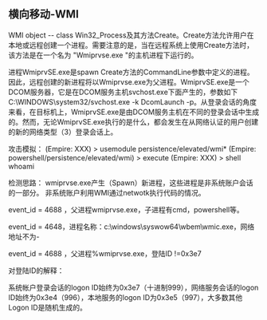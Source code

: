 ## 横向移动-WMI

WMI object -- class Win32_Process及其方法Create。Create方法允许用户在本地或远程创建一个进程。需要注意的是，当在远程系统上使用Create方法时，该方法是在一个名为 "Wmiprvse.exe "的主机进程下运行的。

进程WmiprvSE.exe是spawn Create方法的CommandLine参数中定义的进程。因此，远程创建的新进程将以Wmiprvse.exe为父进程。WmiprvSE.exe是一个DCOM服务器，它是在DCOM服务主机svchost.exe下面产生的，参数如下C:\WINDOWS\system32/svchost.exe -k DcomLaunch -p。从登录会话的角度来看，在目标机上，WmiprvSE.exe是由DCOM服务主机在不同的登录会话中生成的。然而，无论WmiprvSE.exe执行的是什么，都会发生在从网络认证的用户创建的新的网络类型（3）登录会话上。

攻击模拟：
(Empire: XXX) > usemodule persistence/elevated/wmi*
(Empire: powershell/persistence/elevated/wmi) > execute
(Empire: XXX) > shell whoami

检测思路：
wmiprvse.exe产生（Spawn）新进程，这些进程是非系统账户会话的一部分。
非系统账户利用WMI通过netwotk执行代码的情况。



event_id = 4688 ，父进程wmiprvse.exe，子进程有cmd，powershell等。

event_id = 4648，进程名称：c:\windows\syswow64\wbem\wmic.exe，网络地址不为-

event_id = 4688 ，父进程%wmiprvse.exe，登陆ID !=0x3e7 



对登陆ID的解释：

系统帐户登录会话的logon ID始终为0x3e7（十进制999），网络服务会话的logon ID始终为0x3e4（996），本地服务的logon ID为0x3e5（997），大多数其他Logon ID是随机生成的。